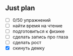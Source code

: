 ## Just plan
- [ ] 0/50 упражнений
- [ ] найти время на чтение
- [ ] подготовиться к физике
- [ ] сделать запись про глаза
- [ ] сделать рост 
- [x] скинуть демку
